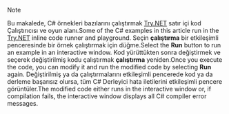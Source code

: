 
> [!NOTE]
> <span data-ttu-id="81e50-101">Bu makalede, C# örnekleri bazılarını çalıştırmak [Try.NET](https://try.dot.net) satır içi kod Çalıştırıcısı ve oyun alanı.</span><span class="sxs-lookup"><span data-stu-id="81e50-101">Some of the C# examples in this article run in the [Try.NET](https://try.dot.net) inline code runner and playground.</span></span> <span data-ttu-id="81e50-102">Seçin **çalıştırma** bir etkileşimli penceresinde bir örnek çalıştırmak için düğme.</span><span class="sxs-lookup"><span data-stu-id="81e50-102">Select the **Run** button to run an example in an interactive window.</span></span> <span data-ttu-id="81e50-103">Kod yürüttükten sonra değiştirmek ve seçerek değiştirilmiş kodu çalıştırmak **çalıştırma** yeniden.</span><span class="sxs-lookup"><span data-stu-id="81e50-103">Once you execute the code, you can modify it and run the modified code by selecting **Run** again.</span></span> <span data-ttu-id="81e50-104">Değiştirilmiş ya da çalıştırmalarını etkileşimli pencerede kod ya da derleme başarısız olursa, tüm C# Derleyici hata iletilerini etkileşimli pencere görüntüler.</span><span class="sxs-lookup"><span data-stu-id="81e50-104">The modified code either runs in the interactive window or, if compilation fails, the interactive window displays all C# compiler error messages.</span></span>  
